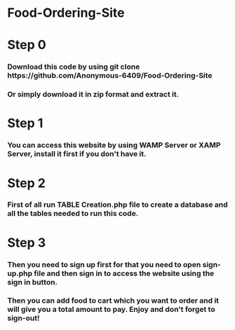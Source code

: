 # Food-Ordering-Site
<h1>Step 0</h1>
<h3>Download this code by using git clone https://github.com/Anonymous-6409/Food-Ordering-Site</h3>
<h3>Or simply download it in zip format and extract it.</h3>
<h1>Step 1</h1>
<h3>You can access this website by using WAMP Server or XAMP Server, install it first if you don't have it.</h3>
<h1>Step 2</h1>
<h3>First of all run TABLE Creation.php file to create a database and all the tables needed to run this code.</h3>
<h1>Step 3</h1>
<h3>Then you need to sign up first for that you need to open sign-up.php file and then sign in to access the website using the sign in button.</h3>
<h3>Then you can add food to cart which you want to order and it will give you a total amount to pay. Enjoy and don't forget to sign-out!</h3>
